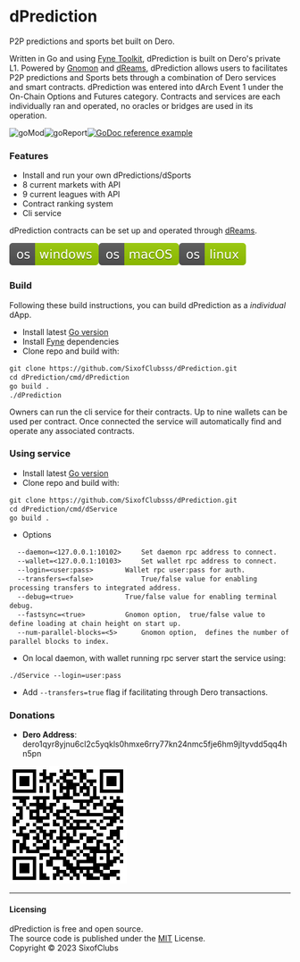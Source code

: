 # dPrediction
P2P predictions and sports bet built on Dero.

Written in Go and using [Fyne Toolkit](https://fyne.io/), dPrediction is built on Dero's private L1. Powered by [Gnomon](https://github.com/civilware/Gnomon) and [dReams](https://github.com/dReam-dApps/dReams), dPrediction allows users to facilitates P2P predictions and Sports bets through a combination of Dero services and smart contracts. dPrediction was entered into dArch Event 1 under the On-Chain Options and Futures category. Contracts and services are each individually ran and operated, no oracles or bridges are used in its operation. 

![goMod](https://img.shields.io/github/go-mod/go-version/SixofClubsss/dPrediction.svg)![goReport](https://goreportcard.com/badge/github.com/SixofClubsss/dPrediction)[![GoDoc reference example](https://img.shields.io/badge/godoc-reference-blue.svg)](https://pkg.go.dev/github.com/SixofClubsss/dPrediction)

### Features
- Install and run your own dPredictions/dSports
- 8 current markets with API
- 9 current leagues with API
- Contract ranking system
- Cli service

dPrediction contracts can be set up and operated through [dReams](https://dreamdapps.io). 

![windowsOS](https://raw.githubusercontent.com/SixofClubsss/dreamdappsite/main/assets/os-windows-green.svg)![macOS](https://raw.githubusercontent.com/SixofClubsss/dreamdappsite/main/assets/os-macOS-green.svg)![linuxOS](https://raw.githubusercontent.com/SixofClubsss/dreamdappsite/main/assets/os-linux-green.svg)

### Build
Following these build instructions, you can build dPrediction as a *individual* dApp.
- Install latest [Go version](https://go.dev/doc/install)
- Install [Fyne](https://developer.fyne.io/started/) dependencies
- Clone repo and build with:
```
git clone https://github.com/SixofClubsss/dPrediction.git
cd dPrediction/cmd/dPrediction
go build .
./dPrediction
```

Owners can run the cli service for their contracts. Up to nine wallets can be used per contract. Once connected the service will automatically find and operate any associated contracts.

### Using service
- Install latest [Go version](https://go.dev/doc/install)
- Clone repo and build with:

```
git clone https://github.com/SixofClubsss/dPrediction.git
cd dPrediction/cmd/dService
go build .
```
- Options
```
  --daemon=<127.0.0.1:10102>     Set daemon rpc address to connect.
  --wallet=<127.0.0.1:10103>     Set wallet rpc address to connect.
  --login=<user:pass>     	 Wallet rpc user:pass for auth.
  --transfers=<false>            True/false value for enabling processing transfers to integrated address.
  --debug=<true>     		 True/false value for enabling terminal debug.
  --fastsync=<true>	         Gnomon option,  true/false value to define loading at chain height on start up.
  --num-parallel-blocks=<5>      Gnomon option,  defines the number of parallel blocks to index.
```

- On local daemon, with wallet running rpc server start the service using:
```
./dService --login=user:pass
```
- Add `--transfers=true` flag if facilitating through Dero transactions.

### Donations
- **Dero Address**: dero1qyr8yjnu6cl2c5yqkls0hmxe6rry77kn24nmc5fje6hm9jltyvdd5qq4hn5pn

![DeroDonations](https://raw.githubusercontent.com/SixofClubsss/dreamdappsite/main/assets/DeroDonations.jpg)

---

#### Licensing

dPrediction is free and open source.   
The source code is published under the [MIT](https://github.com/SixofClubsss/dPrediction/blob/main/LICENSE) License.   
Copyright © 2023 SixofClubs   